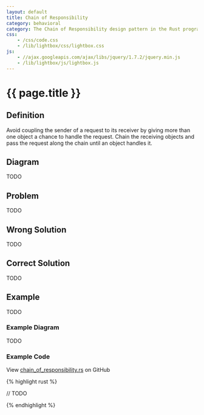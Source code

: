 ```yaml
---
layout: default
title: Chain of Responsibility
category: behavioral
category: The Chain of Responsibility design pattern in the Rust programming language with an example.
css:
    - /css/code.css
    - /lib/lightbox/css/lightbox.css
js:
    - //ajax.googleapis.com/ajax/libs/jquery/1.7.2/jquery.min.js
    - /lib/lightbox/js/lightbox.js
---
```


{{ page.title }}
================

## Definition

Avoid coupling the sender of a request to its receiver by giving more than one
object a chance to handle the request. Chain the receiving objects and pass the
request along the chain until an object handles it.

## Diagram

TODO

## Problem

TODO

## Wrong Solution

TODO

## Correct Solution

TODO

## Example

TODO

### Example Diagram

TODO

### Example Code

View [chain_of_responsibility.rs][github] on GitHub

{% highlight rust %}

// TODO

{% endhighlight %}

[github]: https://github.com/jdavis/rust-design-patterns/blob/master/patterns/chain_of_responsibility.rs
